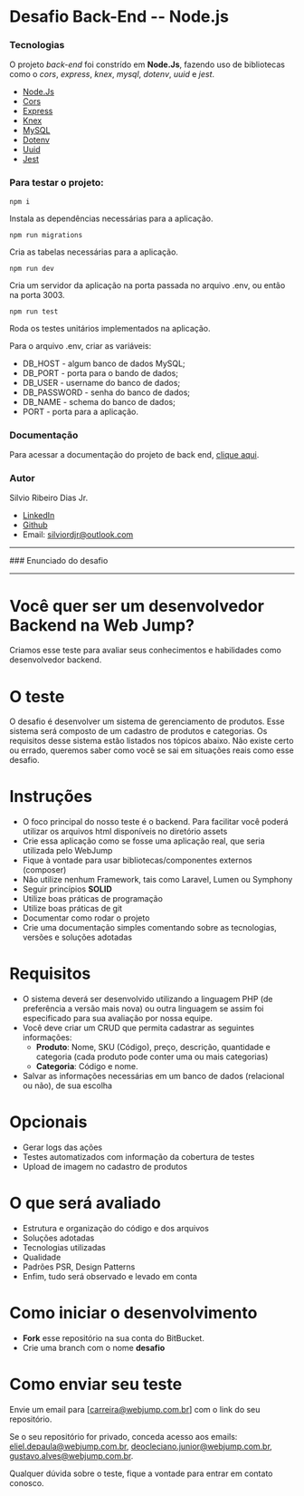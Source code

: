 # Desafio Back-End -- Node.js

### Tecnologias

O projeto *back-end* foi constrído em **Node.Js**, fazendo uso de bibliotecas como o *cors*, *express*, *knex*, *mysql*, *dotenv*, *uuid* e *jest*.
- [Node.Js](https://nodejs.org/en/)
- [Cors](https://www.npmjs.com/package/cors)
- [Express](https://expressjs.com/pt-br/)
- [Knex](https://knexjs.org/)
- [MySQL](https://www.npmjs.com/package/mysql)
- [Dotenv](https://www.npmjs.com/package/dotenv)
- [Uuid](https://www.npmjs.com/package/uuid)
- [Jest](https://jestjs.io/pt-BR/)

### Para testar o projeto:

    npm i

Instala as dependências necessárias para a aplicação.

    npm run migrations

Cria as tabelas necessárias para a aplicação.

    npm run dev

Cria um servidor da aplicação na porta passada no arquivo .env, ou então na porta 3003.

	npm run test

Roda os testes unitários  implementados na aplicação.

Para o arquivo .env, criar as variáveis:
- DB_HOST - algum banco de dados MySQL;
- DB_PORT - porta para o bando de dados;
- DB_USER - username do banco de dados;
- DB_PASSWORD - senha do banco de dados;
- DB_NAME - schema do banco de dados;
- PORT - porta para a aplicação.

### Documentação

Para acessar a documentação do projeto de back end, [clique aqui](https://documenter.getpostman.com/view/17590830/UVeAwUpb).

### Autor

Silvio Ribeiro Dias Jr.

- [LinkedIn](https://www.linkedin.com/in/silvio-dias-junior/)
- [Github](https://github.com/silviordjr)
- Email: silviordjr@outlook.com

<hr/>
### Enunciado do desafio
<hr/>

# Você quer ser um desenvolvedor Backend na Web Jump?
Criamos esse teste para avaliar seus conhecimentos e habilidades como desenvolvedor backend.

# O teste
O desafio é desenvolver um sistema de gerenciamento de produtos. Esse sistema será composto de um cadastro de produtos e categorias. Os requisitos desse sistema estão listados nos tópicos abaixo.
Não existe certo ou errado, queremos saber como você se sai em situações reais como esse desafio.

# Instruções
- O foco principal do nosso teste é o backend. Para facilitar você poderá utilizar os arquivos html  disponíveis no diretório assets
- Crie essa aplicação como se fosse uma aplicação real, que seria utilizada pelo WebJump
- Fique à vontade para usar bibliotecas/componentes externos (composer)
- Não utilize nenhum Framework, tais como Laravel, Lumen ou Symphony
- Seguir princípios **SOLID** 
- Utilize boas práticas de programação
- Utilize boas práticas de git
- Documentar como rodar o projeto
- Crie uma documentação simples comentando sobre as tecnologias, versões e soluções adotadas

# Requisitos
- O sistema deverá ser desenvolvido utilizando a linguagem PHP (de preferência a versão mais nova) ou outra linguagem se assim foi especificado para sua avaliação por nossa equipe.
- Você deve criar um CRUD que permita cadastrar as seguintes informações:
	- **Produto**: Nome, SKU (Código), preço, descrição, quantidade e categoria (cada produto pode conter uma ou mais categorias)
	- **Categoria**: Código e nome.
- Salvar as informações necessárias em um banco de dados (relacional ou não), de sua escolha

# Opcionais
- Gerar logs das ações
- Testes automatizados com informação da cobertura de testes
- Upload de imagem no cadastro de produtos

# O que será avaliado
- Estrutura e organização do código e dos arquivos
- Soluções adotadas
- Tecnologias utilizadas
- Qualidade
- Padrões PSR, Design Patterns
- Enfim, tudo será observado e levado em conta

# Como iniciar o desenvolvimento
- **Fork** esse repositório na sua conta do BitBucket.
- Crie uma branch com o nome **desafio**

# Como enviar seu teste
Envie um email para [carreira@webjump.com.br] com o link do seu repositório.

Se o seu repositório for privado, conceda acesso aos emails: eliel.depaula@webjump.com.br, deocleciano.junior@webjump.com.br, gustavo.alves@webjump.com.br.

Qualquer dúvida sobre o teste, fique a vontade para entrar em contato conosco.
